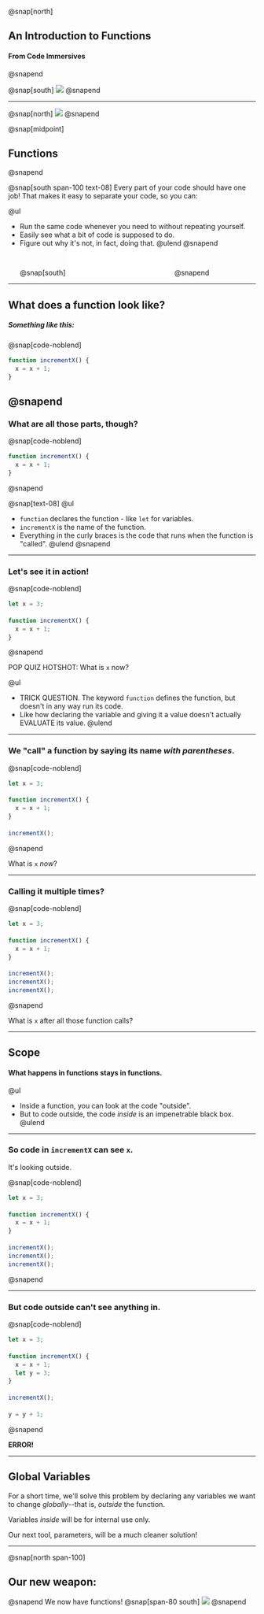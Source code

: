 @snap[north]
## An Introduction to Functions
#### From Code Immersives
@snapend

@snap[south]
![](https://www.codeimmersives.com/wp-content/uploads/2019/09/cropped-CodeImmersives_Logo_RGB_NYC_BW-3.png)
@snapend

---
@snap[north]
![](https://3.bp.blogspot.com/-42oCVxzA_qI/T1GmphVyvxI/AAAAAAAAQJw/pS1nJXrbXXc/s400/Assembly_Line.jpg)
@snapend

@snap[midpoint]
## Functions
@snapend

@snap[south span-100 text-08]
Every part of your code should have one job! That makes it easy to separate your code, so you can:

@ul
* Run the same code whenever you need to without repeating yourself.
* Easily see what a bit of code is supposed to do.
* Figure out why it's not, in fact, doing that.
@ulend
@snapend
@snap[south]
![](./assets/img/CodeImmersives.png)
@snapend
---

## What does a function look like?

##### Something like this:
@snap[code-noblend]
```javascript
function incrementX() {
  x = x + 1;
}
```
@snapend
---

### What are all those parts, though?

@snap[code-noblend]
```javascript
function incrementX() {
  x = x + 1;
}
```
@snapend

@snap[text-08]
@ul
* `function` declares the function - like `let` for variables.
* `incrementX` is the name of the function.
* Everything in the curly braces is the code that runs when the function is "called".
@ulend
@snapend
---

### Let's see it in action!

@snap[code-noblend]
```javascript
let x = 3;

function incrementX() {
  x = x + 1;
}
```
@snapend

POP QUIZ HOTSHOT: What is `x` now?

@ul
* TRICK QUESTION. The keyword `function` defines the function, but doesn't in any way run its code.
* Like how declaring the variable and giving it a value doesn't actually EVALUATE its value.
@ulend

---

### We "call" a function by saying its name _with parentheses_.

@snap[code-noblend]
```javascript
let x = 3;

function incrementX() {
  x = x + 1;
}

incrementX();
```
@snapend

What is `x` *now*?

---

### Calling it multiple times?

@snap[code-noblend]
```javascript
let x = 3;

function incrementX() {
  x = x + 1;
}

incrementX();
incrementX();
incrementX();
```
@snapend

What is `x` after all those function calls?

---

## Scope

#### What happens in functions stays in functions.

@ul
* Inside a function, you can look at the code "outside".
* But to code outside, the code *inside* is an impenetrable black box.
@ulend

---

### So code in `incrementX` can see `x`.
It's looking outside.

@snap[code-noblend]
```javascript
let x = 3;

function incrementX() {
  x = x + 1;
}

incrementX();
incrementX();
incrementX();
```
@snapend

---

### But code outside can't see anything in.

@snap[code-noblend]
```javascript
let x = 3;

function incrementX() {
  x = x + 1;
  let y = 3;
}

incrementX();

y = y + 1;
```
@snapend

**ERROR!**

---

## Global Variables

For a short time, we'll solve this problem by declaring any variables we want to change *globally*--that is, *outside* the function.

Variables *inside* will be for internal use only.

Our next tool, parameters, will be a much cleaner solution!

---
@snap[north span-100]
## Our new weapon:

@snapend
We now have functions!
@snap[span-80 south]
![](https://camo.githubusercontent.com/2d8b6d9f60ed366cf5e9dc3ea23378a2c6a7548e/68747470733a2f2f7468756d62732e6766796361742e636f6d2f466169746866756c4c617766756c4b7573696d616e73652d6d61782d316d622e676966)
@snapend
